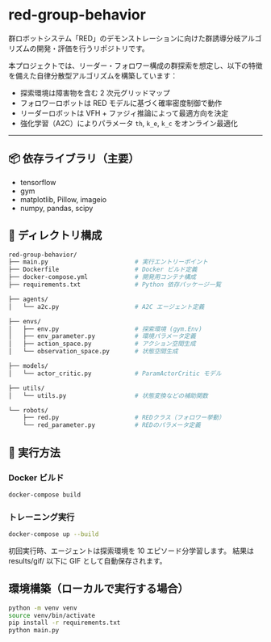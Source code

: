 # red-group-behavior

群ロボットシステム「RED」のデモンストレーションに向けた群誘導分岐アルゴリズムの開発・評価を行うリポジトリです。

本プロジェクトでは、リーダー・フォロワー構成の群探索を想定し、以下の特徴を備えた自律分散型アルゴリズムを構築しています：

- 探索環境は障害物を含む 2 次元グリッドマップ
- フォロワーロボットは RED モデルに基づく確率密度制御で動作
- リーダーロボットは VFH + ファジィ推論によって最適方向を決定
- 強化学習（A2C）によりパラメータ `th`, `k_e`, `k_c` をオンライン最適化

---

## 📦 依存ライブラリ（主要）

- tensorflow
- gym
- matplotlib, Pillow, imageio
- numpy, pandas, scipy

## 📁 ディレクトリ構成

```bash
red-group-behavior/
├── main.py                        # 実行エントリーポイント
├── Dockerfile                     # Docker ビルド定義
├── docker-compose.yml             # 開発用コンテナ構成
├── requirements.txt               # Python 依存パッケージ一覧

├── agents/
│   └── a2c.py                     # A2C エージェント定義

├── envs/
│   ├── env.py                     # 探索環境 (gym.Env)
│   ├── env_parameter.py           # 環境パラメータ定義
│   ├── action_space.py            # アクション空間生成
│   └── observation_space.py       # 状態空間生成

├── models/
│   └── actor_critic.py            # ParamActorCritic モデル

├── utils/
│   └── utils.py                   # 状態変換などの補助関数

└── robots/
    ├── red.py                     # REDクラス（フォロワー挙動）
    └── red_parameter.py           # REDのパラメータ定義
```

## 🚀 実行方法

### Docker ビルド

```bash
docker-compose build
```

### トレーニング実行

```bash
docker-compose up --build
```

初回実行時、エージェントは探索環境を 10 エピソード分学習します。
結果は results/gif/ 以下に GIF として自動保存されます。

## 環境構築（ローカルで実行する場合）

```bash
python -m venv venv
source venv/bin/activate
pip install -r requirements.txt
python main.py
```
